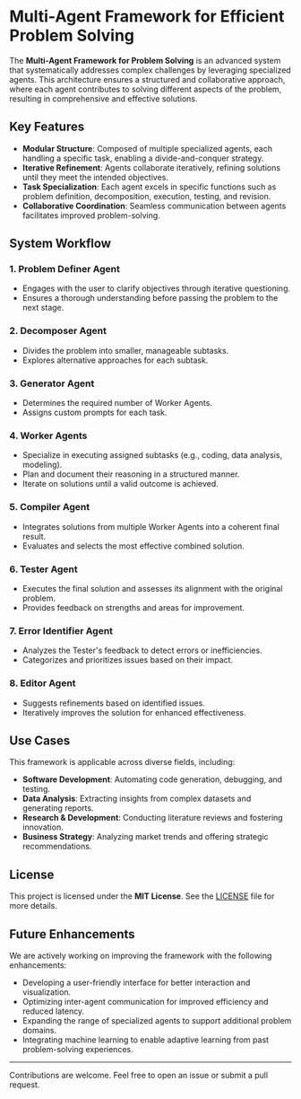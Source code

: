 # Multi-Agent Framework for Efficient Problem Solving

The **Multi-Agent Framework for Problem Solving** is an advanced system that systematically addresses complex challenges by leveraging specialized agents. This architecture ensures a structured and collaborative approach, where each agent contributes to solving different aspects of the problem, resulting in comprehensive and effective solutions.

## Key Features

- **Modular Structure**: Composed of multiple specialized agents, each handling a specific task, enabling a divide-and-conquer strategy.
- **Iterative Refinement**: Agents collaborate iteratively, refining solutions until they meet the intended objectives.
- **Task Specialization**: Each agent excels in specific functions such as problem definition, decomposition, execution, testing, and revision.
- **Collaborative Coordination**: Seamless communication between agents facilitates improved problem-solving.

## System Workflow

### 1. Problem Definer Agent
- Engages with the user to clarify objectives through iterative questioning.
- Ensures a thorough understanding before passing the problem to the next stage.

### 2. Decomposer Agent
- Divides the problem into smaller, manageable subtasks.
- Explores alternative approaches for each subtask.

### 3. Generator Agent
- Determines the required number of Worker Agents.
- Assigns custom prompts for each task.

### 4. Worker Agents
- Specialize in executing assigned subtasks (e.g., coding, data analysis, modeling).
- Plan and document their reasoning in a structured manner.
- Iterate on solutions until a valid outcome is achieved.

### 5. Compiler Agent
- Integrates solutions from multiple Worker Agents into a coherent final result.
- Evaluates and selects the most effective combined solution.

### 6. Tester Agent
- Executes the final solution and assesses its alignment with the original problem.
- Provides feedback on strengths and areas for improvement.

### 7. Error Identifier Agent
- Analyzes the Tester's feedback to detect errors or inefficiencies.
- Categorizes and prioritizes issues based on their impact.

### 8. Editor Agent
- Suggests refinements based on identified issues.
- Iteratively improves the solution for enhanced effectiveness.

## Use Cases

This framework is applicable across diverse fields, including:

- **Software Development**: Automating code generation, debugging, and testing.
- **Data Analysis**: Extracting insights from complex datasets and generating reports.
- **Research & Development**: Conducting literature reviews and fostering innovation.
- **Business Strategy**: Analyzing market trends and offering strategic recommendations.

## License

This project is licensed under the **MIT License**. See the [LICENSE](LICENSE) file for more details.

## Future Enhancements

We are actively working on improving the framework with the following enhancements:

- Developing a user-friendly interface for better interaction and visualization.
- Optimizing inter-agent communication for improved efficiency and reduced latency.
- Expanding the range of specialized agents to support additional problem domains.
- Integrating machine learning to enable adaptive learning from past problem-solving experiences.

---

Contributions are welcome. Feel free to open an issue or submit a pull request.
